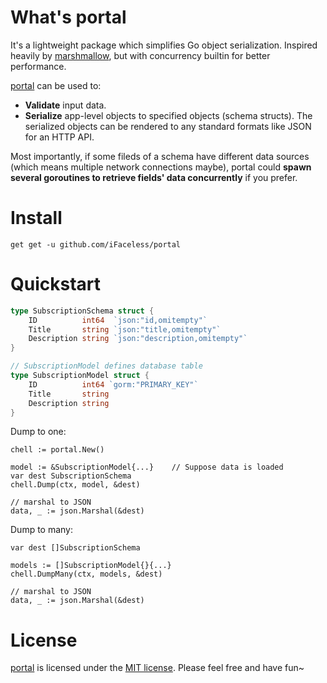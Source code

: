 # What's portal
It's a lightweight package which simplifies Go object serialization. Inspired heavily by [marshmallow](https://github.com/marshmallow-code/marshmallow), but with concurrency builtin for better performance.

[portal](https://github.com/iFaceless/portal/) can be used to:
- **Validate** input data.
- **Serialize** app-level objects to specified objects (schema structs). The serialized objects can be rendered to any standard formats like JSON for an HTTP API.

Most importantly, if some fileds of a schema have different data sources (which means multiple network connections maybe), portal could **spawn several goroutines to retrieve fields' data concurrently** if you prefer.

# Install

```
get get -u github.com/iFaceless/portal
```

# Quickstart

```go
type SubscriptionSchema struct {
	ID          int64  `json:"id,omitempty"`
	Title       string `json:"title,omitempty"`
	Description string `json:"description,omitempty"`
}

// SubscriptionModel defines database table
type SubscriptionModel struct {
	ID          int64 `gorm:"PRIMARY_KEY"`
	Title       string
	Description string
}
```

Dump to one:

```golang
chell := portal.New()

model := &SubscriptionModel{...}    // Suppose data is loaded
var dest SubscriptionSchema
chell.Dump(ctx, model, &dest)

// marshal to JSON
data, _ := json.Marshal(&dest)
```

Dump to many:

```golang
var dest []SubscriptionSchema

models := []SubscriptionModel{}{...}
chell.DumpMany(ctx, models, &dest)

// marshal to JSON
data, _ := json.Marshal(&dest)
```

# License

[portal](https://github.com/iFaceless/portal) is licensed under the [MIT license](./LICENSE). Please feel free and have fun~
